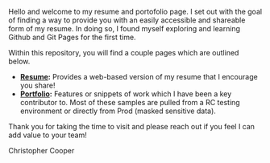 Hello and welcome to my resume and portofolio page. I set out with the goal of finding a way to provide you with an easily accessible and shareable form of my resume.  In doing so, I found myself exploring and learning Github and Git Pages for the first time.

Within this repository, you will find a couple pages which are outlined below.
- **[Resume](https://chrisc88.github.io/Resume):** Provides a web-based version of my resume that I encourage you share!
- **[Portfolio](https://chrisc88.github.io/Portfolio):** Features or snippets of work which I have been a key contributor to. Most of these samples are pulled from a RC testing environment or directly from Prod (masked sensitive data).

Thank you for taking the time to visit and please reach out if you feel I can add value to your team!

Christopher Cooper